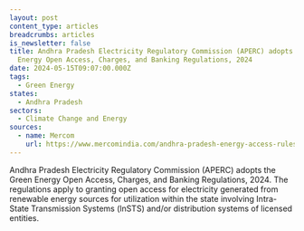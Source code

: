 ```yaml
---
layout: post
content_type: articles
breadcrumbs: articles
is_newsletter: false
title: Andhra Pradesh Electricity Regulatory Commission (APERC) adopts the Green
  Energy Open Access, Charges, and Banking Regulations, 2024
date: 2024-05-15T09:07:00.000Z
tags:
  - Green Energy
states:
  - Andhra Pradesh
sectors:
  - Climate Change and Energy
sources:
  - name: Mercom
    url: https://www.mercomindia.com/andhra-pradesh-energy-access-rules-2024
---
```

Andhra Pradesh Electricity Regulatory Commission (APERC) adopts the Green Energy Open Access, Charges, and Banking Regulations, 2024. The regulations apply to granting open access for electricity generated from renewable energy sources for utilization within the state involving Intra-State Transmission Systems (lnSTS) and/or distribution systems of licensed entities.

